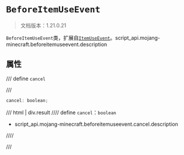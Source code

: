 # `BeforeItemUseEvent`

> 文档版本：1.21.0.21

`BeforeItemUseEvent`类，扩展自[`ItemUseEvent`](./itemuseevent.md)。script_api.mojang-minecraft.beforeitemuseevent.description

## 属性

/// define
`cancel`


///

```js
cancel: boolean;
```

/// html | div.result
//// define
`cancel`：`boolean`

- script_api.mojang-minecraft.beforeitemuseevent.cancel.description


////

///

